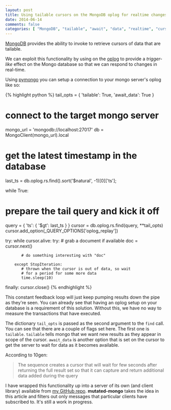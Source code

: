 ```yaml
---
layout: post
title: Using tailable cursors on the MongoDB oplog for realtime changes
date: 2014-06-14
comments: false
categories: [ "MongoDB", "tailable", "await", "data", "realtime", "cursor", "oplog" ]
---
```


[MongoDB](http://www.mongodb.org/) provides the ability to invoke to retrieve cursors of data that are tailable. 

We can exploit this functionality by using on the [oplog](http://docs.mongodb.org/manual/core/replica-set-oplog/) to provide a <em>trigger-like</em> effect on the Mongo database so that we can respond to changes in real-time. 

Using [pymongo](http://api.mongodb.org/python/current/) you can setup a connection to your mongo server's oplog like so:

{% highlight python %}
tail_opts = { 'tailable': True, 'await_data': True }

# connect to the target mongo server
mongo_url = 'mongodb://localhost:27017'
db = MongoClient(mongo_url).local

# get the latest timestamp in the database
last_ts = db.oplog.rs.find().sort('$natural', -1)[0]['ts'];

while True:
  # prepare the tail query and kick it off
  query = { 'ts': { '$gt': last_ts } }
  cursor = db.oplog.rs.find(query, **tail_opts)
  cursor.add_option(_QUERY_OPTIONS['oplog_replay'])

  try:
     while cursor.alive:
        try:
           # grab a document if available
           doc = cursor.next()
           
           # do something interesting with "doc"

        except StopIteration:
           # thrown when the cursor is out of data, so wait
           # for a period for some more data
           time.sleep(10)
  finally:
     cursor.close()
{% endhighlight %}

This constant feedback loop will just keep pumping results down the pipe as they're seen. You can already see that having an oplog setup on your database is a requirement of this solution. Without this, we have no way to measure the transactions that have executed.

The dictionary `tail_opts` is passed as the second argument to the `find` call. You can see that there are a couple of flags set here. The first one is `tailable`. `tailable` tells mongo that we want new results as they appear in scope of the cursor. `await_data` is another option that is set on the cursor to get the server to wait for data as it becomes available.  

According to 10gen:

> The sequence creates a cursor that will wait for few seconds after returning the full result set so that it can capture and return additional data added during the query

I have wrapped this functionality up into a server of its own (and client library) available from [my GitHub repo](https://github.com/tuttlem/mutated-mongo). <strong>mutated-mongo</strong> takes the idea in this article and filters out only messages that particular clients have subscribed to. It's still a work in progress.

